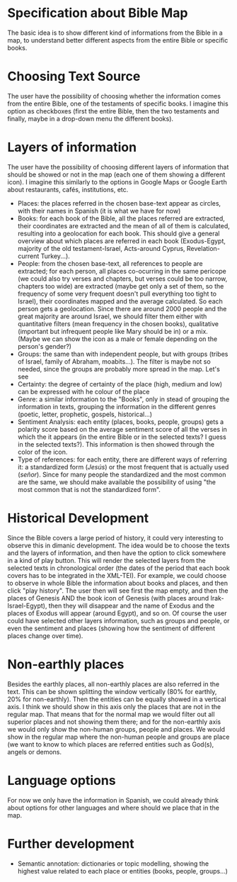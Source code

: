 # Specification about Bible Map

The basic idea is to show different kind of informations from the Bible in a map, to understand better different aspects from the entire Bible or specific books.

# Choosing Text Source

The user have the possibility of choosing whether the information comes from the entire Bible, one of the testaments of specific books. I imagine this option as checkboxes (first the entire Bible, then the two testaments and finally, maybe in a drop-down menu the different books).

# Layers of information

The user have the possibility of choosing different layers of information that should be showed or not in the map (each one of them showing a different icon). I imagine this similarly to the options in Google Maps or Google Earth about restaurants, cafés, institutions, etc. 

* Places: the places referred in the chosen base-text appear as circles, with their names in Spanish (it is what we have for now)
* Books: for each book of the Bible, all the places referred are extracted, their coordinates are extracted and the mean of all of them is calculated, resulting into a geolocation for each book. This should give a general overview about which places are referred in each book (Exodus-Egypt, majority of the old testament-Israel, Acts-around Cyprus, Revelation-current Turkey...).
* People: from the chosen base-text, all references to people are extracted; for each person, all places co-ocurring in the same pericope (we could also try verses and chapters, but verses could be too narrow, chapters too wide) are extracted (maybe get only a set of them, so the frequency of some very frequent doesn't pull everything too tight to Israel), their coordinates mapped and the average calculated. So each person gets a geolocation. Since there are around 2000 people and the great majority are around Israel, we should filter them either with quantitative filters (mean frequency in the chosen books), qualitative (important but infrequent people like Mary should be in) or a mix. (Maybe we can show the icon as a male or female depending on the person's gender?)
* Groups: the same than with independent people, but with groups (tribes of Israel, family of Abraham, moabits...). The filter is maybe not so needed, since the groups are probably more spread in the map. Let's see
* Certainty: the degree of certainty of the place (high, medium and low) can be expressed with he colour of the place
* Genre: a similar information to the "Books", only in stead of grouping the information in texts, grouping the information in the different genres (poetic, letter, prophetic, gospels, historical...)
* Sentiment Analysis: each entity (places, books, people, groups) gets a polarity score based on the average sentiment score of all the verses in which the it appears (in the entire Bible or in the selected texts? I guess in the selected texts?). This information is then showed through the color of the icon.
* Type of references: for each entity, there are different ways of referring it: a standardized form (*Jesús*) or the most frequent that is actually used (*señor*). Since for many people the standardized and the most common are the same, we should make available the possibility of using "the most common that is not the standardized form".

# Historical Development

Since the Bible covers a large period of history, it could very interesting to observe this in dimanic development. The idea would be to choose the texts and the layers of information, and then have the option to click somewhere in a kind of play button. This will render the selected layers from the selected texts in chronological order (the dates of the period that each book covers has to be integrated in the XML-TEI). For example, we could choose to observe in whole Bible the information about books and places, and then click "play history". The user then will see first the map empty, and then the places of Genesis AND the book icon of Genesis (with places around Irak-Israel-Egypt), then they will disappear and the name of Exodus and the places of Exodus will appear (around Egypt), and so on. Of course the user could have selected other layers information, such as groups and people, or even the sentiment and places (showing how the sentiment of different places change over time).

# Non-earthly places

Besides the earthly places, all non-earthly places are also referred in the text. This can be shown splitting the window vertically (80% for earthly, 20% for non-earthly). Then the entities can be equally showed in a vertical axis. I think we should show in this axis only the places that are not in the regular map. That means that for the normal map we would filter out all superior places and not showing them there; and for the non-earthly axis we would only show the non-human groups, people and places. We would show in the regular map where the non-human people and groups are place (we want to know to which places are referred entities such as God(s), angels or demons.


# Language options

For now we only have the information in Spanish, we could already think about options for other languages and where should we place that in the map.

# Further development

* Semantic annotation: dictionaries or topic modelling, showing the highest value related to each place or entities (books, people, groups...)

